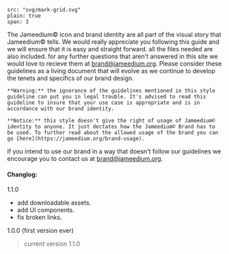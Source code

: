 ```image
src: "svg/mark-grid.svg"
plain: true
span: 3
```

The Jameedium© icon and brand identity are all part of the visual story that Jameedium© tells. We would really appreciate you following this guide and we will ensure that it is easy and straight forward. all the files needed are also included. for any further questions that aren't answered in this site we would love to recieve them at brand@jameedium.org. Please consider these guidelines as a living document that will evolve as we continue to develop the tenets and specifics of our brand design.

```hint|warning
**Warning:** the ignorance of the guidelines mentioned in this style guideline can put you in legal trouble. It's advised to read this guideline to insure that your use case is appropriate and is in accordance with our brand identity.
```

```hint
**Notice:** this style doesn't give the right of usage of Jameedium© identity to anyone. It just dectates how the Jameedium© Brand has to be used. To further read about the allowed usage of the brand you can go [here](https://jameedium.org/brand-usage).
```

If you intend to use our brand in a way that doesn't follow our guidelines we encourage you to contact us at brand@jameedium.org.

#### Changlog:
1.1.0
- add downloadable assets.
- add UI components.
- fix broken links.
        
1.0.0 (first version ever)

> current version 1.1.0